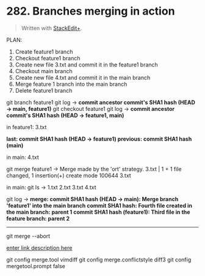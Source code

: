 # 282. Branches merging in action

> Written with [StackEdit+](https://stackedit.net/).


PLAN:
1. Create feature1 branch
2. Checkout feature1 branch
3. Create new file 3.txt and commit it in the feature1 branch
4. Checkout main branch
5. Create new file 4.txt and commit it in the main branch
6. Merge feature 1 branch into the main branch
7. Delete feature1 branch

git branch feature1
git log →
**commit ancestor commit's SHA1 hash (HEAD → main, feature1)**
git checkout feature1
git log →
**commit ancestor commit's SHA1 hash (HEAD → feature1, main)**

in feature1: 3.txt

**last: commit SHA1 hash  (HEAD → feature1)
previous: commit SHA1 hash (main)**

in main: 4.txt

git merge feature1 →
Merge made by the 'ort' strategy.
3.txt  | 1 +
1 file changed, 1 insertion(+)
create mode 100644 3.txt

in main: git ls ->
1.txt 2.txt 3.txt 4.txt

git log ->
**merge: commit SHA1 hash (HEAD -> main): Merge branch 'feature1' into the main branch
commit SHA1 hash: Fourth file created in the main branch: parent 1
commit SHA1 hash (feature1): Third file in the feature branch: parent 2**

---
git merge --abort

[enter link description here](https://www.rosipov.com/blog/use-vimdiff-as-git-mergetool/#fromHistor)

git config merge.tool vimdiff
git config merge.conflictstyle diff3
git config mergetool.prompt false







<!--stackedit_data:
eyJoaXN0b3J5IjpbOTAyMTI2NjMxLC00Nzc0MTY0MjAsLTQwNz
UxODExNSw4MTI3NTY0MTMsLTY1MTU5ODgzNiwyMDA5MTk5NDgs
MTkxOTcxOTI0NiwxNjE4OTE5MDYzLDYyMjkzMjY1MiwtMTIxMz
QzMjgzNCwxNTE5MTA3MTk1XX0=
-->